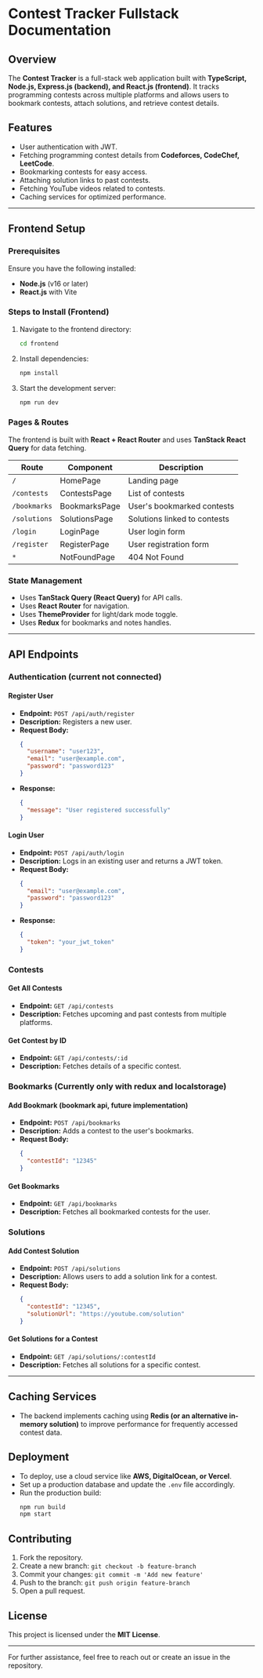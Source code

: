 # Contest Tracker Fullstack Documentation

## Overview
The **Contest Tracker** is a full-stack web application built with **TypeScript, Node.js, Express.js (backend), and React.js (frontend)**. It tracks programming contests across multiple platforms and allows users to bookmark contests, attach solutions, and retrieve contest details.

## Features
- User authentication with JWT.
- Fetching programming contest details from **Codeforces, CodeChef, LeetCode**.
- Bookmarking contests for easy access.
- Attaching solution links to past contests.
- Fetching YouTube videos related to contests.
- Caching services for optimized performance.

---

## Frontend Setup

### Prerequisites
Ensure you have the following installed:
- **Node.js** (v16 or later)
- **React.js** with Vite

### Steps to Install (Frontend)
1. Navigate to the frontend directory:
   ```sh
   cd frontend
   ```
2. Install dependencies:
   ```sh
   npm install
   ```
3. Start the development server:
   ```sh
   npm run dev
   ```

### Pages & Routes
The frontend is built with **React + React Router** and uses **TanStack React Query** for data fetching.

| Route            | Component            | Description |
|-----------------|---------------------|-------------|
| `/`             | HomePage            | Landing page |
| `/contests`     | ContestsPage        | List of contests |
| `/bookmarks`    | BookmarksPage       | User's bookmarked contests |
| `/solutions`    | SolutionsPage       | Solutions linked to contests |
| `/login`        | LoginPage           | User login form |
| `/register`     | RegisterPage        | User registration form |
| `*`             | NotFoundPage        | 404 Not Found |

### State Management
- Uses **TanStack Query (React Query)** for API calls.
- Uses **React Router** for navigation.
- Uses **ThemeProvider** for light/dark mode toggle.
- Uses **Redux** for bookmarks and notes handles.

---


## API Endpoints

### Authentication (current not connected)
#### Register User
- **Endpoint:** `POST /api/auth/register`
- **Description:** Registers a new user.
- **Request Body:**
  ```json
  {
    "username": "user123",
    "email": "user@example.com",
    "password": "password123"
  }
  ```
- **Response:**
  ```json
  {
    "message": "User registered successfully"
  }
  ```

#### Login User
- **Endpoint:** `POST /api/auth/login`
- **Description:** Logs in an existing user and returns a JWT token.
- **Request Body:**
  ```json
  {
    "email": "user@example.com",
    "password": "password123"
  }
  ```
- **Response:**
  ```json
  {
    "token": "your_jwt_token"
  }
  ```

### Contests
#### Get All Contests
- **Endpoint:** `GET /api/contests`
- **Description:** Fetches upcoming and past contests from multiple platforms.

#### Get Contest by ID
- **Endpoint:** `GET /api/contests/:id`
- **Description:** Fetches details of a specific contest.

### Bookmarks (Currently only with redux and localstorage)
#### Add Bookmark (bookmark api, future implementation)
- **Endpoint:** `POST /api/bookmarks`
- **Description:** Adds a contest to the user's bookmarks.
- **Request Body:**
  ```json
  {
    "contestId": "12345"
  }
  ```

#### Get Bookmarks
- **Endpoint:** `GET /api/bookmarks`
- **Description:** Fetches all bookmarked contests for the user.

### Solutions
#### Add Contest Solution
- **Endpoint:** `POST /api/solutions`
- **Description:** Allows users to add a solution link for a contest.
- **Request Body:**
  ```json
  {
    "contestId": "12345",
    "solutionUrl": "https://youtube.com/solution"
  }
  ```

#### Get Solutions for a Contest
- **Endpoint:** `GET /api/solutions/:contestId`
- **Description:** Fetches all solutions for a specific contest.

---

## Caching Services
- The backend implements caching using **Redis (or an alternative in-memory solution)** to improve performance for frequently accessed contest data.

## Deployment
- To deploy, use a cloud service like **AWS, DigitalOcean, or Vercel**.
- Set up a production database and update the `.env` file accordingly.
- Run the production build:
  ```sh
  npm run build
  npm start
  ```

## Contributing
1. Fork the repository.
2. Create a new branch: `git checkout -b feature-branch`
3. Commit your changes: `git commit -m 'Add new feature'`
4. Push to the branch: `git push origin feature-branch`
5. Open a pull request.

## License
This project is licensed under the **MIT License**.

---
For further assistance, feel free to reach out or create an issue in the repository.
